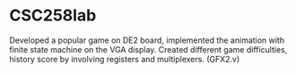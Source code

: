 # CSC258lab

Developed a popular game on DE2 board, implemented the animation with finite state machine
on the VGA display. Created different game difficulties, history score by involving registers and
multiplexers. (GFX2.v)
